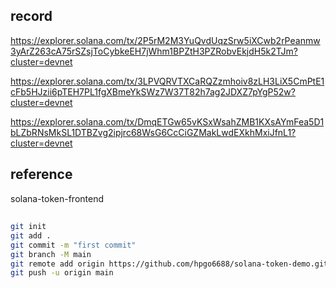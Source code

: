 ## record

https://explorer.solana.com/tx/2P5rM2M3YuQvdUqzSrw5iXCwb2rPeanmw3yArZ263cA75rSZsjToCybkeEH7jWhm1BPZtH3PZRobvEkjdH5k2TJm?cluster=devnet




https://explorer.solana.com/tx/3LPVQRVTXCaRQZzmhoiv8zLH3LiX5CmPtE1cFb5HJzii6pTEH7PL1fgXBmeYkSWz7W37T82h7ag2JDXZ7pYgP52w?cluster=devnet



https://explorer.solana.com/tx/DmqETGw65vKSxWsahZMB1KXsAYmFea5D1bLZbRNsMkSL1DTBZvg2ipjrc68WsG6CcCiGZMakLwdEXkhMxiJfnL1?cluster=devnet


## reference

solana-token-frontend

## 


```sh
git init
git add .
git commit -m "first commit"
git branch -M main
git remote add origin https://github.com/hpgo6688/solana-token-demo.git
git push -u origin main
```
